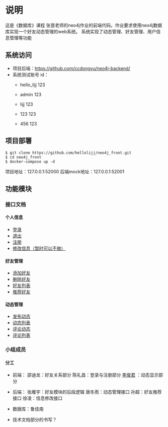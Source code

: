 # 说明

这是《数据库》课程 张亶老师的neo4j作业的前端代码。作业要求使用neo4j数据库实现一个好友动态管理的web系统。
系统实现了动态管理、好友管理、用户信息管理等功能

## 系统访问

- 项目后端：https://github.com/ccdongyu/neo4j-backend/
- 系统测试账号 id： 
    - hello_lijj 123
    - admin 123
    - lijj 123
    
    - 123 123
    - 456 123




## 项目部署

```
$ git clone https://github.com/hellolijj/neo4j_front.git
$ cd neo4j_front
$ docker-compose up -d
```
项目地址：127.0.0.1:52000
后端mock地址：127.0.0.1:52001

## 功能模块

### 接口文档

#### 个人信息

- [登录](./docs/api/login.md)
- [退出](./docs/api/logout.md)
- [注册](./docs/api/register.md)
- [修改信息（暂时可以不做）](./docs/api/info_change.md)
 
#### 好友管理

- [添加好友](./docs/api/friend_add.md)
- [删除好友](./docs/api/friend_delete.md)
- [好友列表](./docs/api/friend_list.md)
- [推荐好友](./docs/api/friend_recomment.md)

#### 动态管理

- [发布动态](./docs/api/dynamic_create.md)
- [动态列表](./docs/api/dynamic_list.md)
- [评论动态](./docs/api/comment_create.md)
- [评论列表](./docs/api/comment_list.md)


### 小组成员

#### 分工

- 前端：
邵迪龙：好友关系部分
陈礼昌：登录与注册部分
[李俊君](https://github.com/hellolijj) ：动态显示部分

- 后端：
张雁宇：好友模块的后段逻辑
唐冬雨：动态管理接口
孙超：好友推荐接口
徐凌：信息修改接口

- 数据库：鲁佳南

- 技术文档部分的书写？
